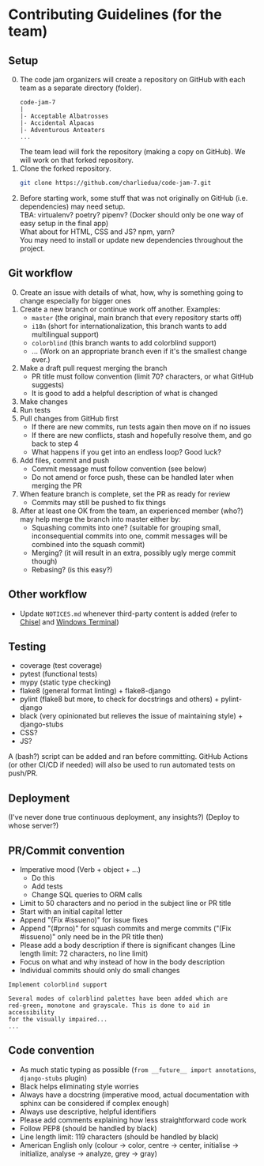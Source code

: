 # Contributing Guidelines (for the team)

## Setup

0. The code jam organizers will create a repository on GitHub with each team as a separate directory (folder).
    ```
    code-jam-7
    |
    |- Acceptable Albatrosses
    |- Accidental Alpacas
    |- Adventurous Anteaters
    ...
    ```
    The team lead will fork the repository (making a copy on GitHub). We will work on that forked repository.
1. Clone the forked repository.
    ```bash
    git clone https://github.com/charliedua/code-jam-7.git
    ```
2. Before starting work, some stuff that was not originally on GitHub (i.e. dependencies) may need setup.<br>
   TBA: virtualenv? poetry? pipenv? (Docker should only be one way of easy setup in the final app)<br>
   What about for HTML, CSS and JS? npm, yarn?<br>
   You may need to install or update new dependencies throughout the project.

## Git workflow

0. Create an issue with details of what, how, why is something going to change especially for bigger ones
1. Create a new branch or continue work off another. Examples:
    - `master` (the original, main branch that every repository starts off)
    - `i18n` (short for internationalization, this branch wants to add multilingual support)
    - `colorblind` (this branch wants to add colorblind support)
    - ... (Work on an appropriate branch even if it's the smallest change ever.)
2. Make a draft pull request merging the branch
    - PR title must follow convention (limit 70? characters, or what GitHub suggests)
    - It is good to add a helpful description of what is changed
3. Make changes
4. Run tests
5. Pull changes from GitHub first
    - If there are new commits, run tests again then move on if no issues
    - If there are new conflicts, stash and hopefully resolve them, and go back to step 4
    - What happens if you get into an endless loop? Good luck?
6. Add files, commit and push
    - Commit message must follow convention (see below)
    - Do not amend or force push, these can be handled later when merging the PR
7. When feature branch is complete, set the PR as ready for review
    - Commits may still be pushed to fix things
8. After at least one OK from the team, an experienced member (who?) may help merge the branch into master either by:
    - Squashing commits into one?
      (suitable for grouping small, inconsequential commits into one,
      commit messages will be combined into the squash commit)
    - Merging? (it will result in an extra, possibly ugly merge commit though)
    - Rebasing? (is this easy?)

## Other workflow

-   Update `NOTICES.md` whenever third-party content is added
    (refer to [Chisel][chisel-url] and [Windows Terminal][terminal-url])

[chisel-url]: https://github.com/salt-die/Chisel
[terminal-url]: https://github.com/microsoft/terminal/blob/master/NOTICE.md

## Testing

-   coverage (test coverage)
-   pytest (functional tests)
-   mypy (static type checking)
-   flake8 (general format linting) + flake8-django
-   pylint (flake8 but more, to check for docstrings and others) + pylint-django
-   black (very opinionated but relieves the issue of maintaining style) + django-stubs
-   CSS?
-   JS?

A (bash?) script can be added and ran before committing.
GitHub Actions (or other CI/CD if needed) will also be used to run automated tests on push/PR.

## Deployment

(I've never done true continuous deployment, any insights?)
(Deploy to whose server?)

## PR/Commit convention

-   Imperative mood (Verb + object + ...)
    -   Do this
    -   Add tests
    -   Change SQL queries to ORM calls
-   Limit to 50 characters and no period in the subject line or PR title
-   Start with an initial capital letter
-   Append "(Fix #issueno)" for issue fixes
-   Append "(#prno)" for squash commits and merge commits ("(Fix #issueno)" only need be in the PR title then)
-   Please add a body description if there is significant changes (Line length limit: 72 characters, no line limit)
-   Focus on what and why instead of how in the body description
-   Individual commits should only do small changes

```
Implement colorblind support

Several modes of colorblind palettes have been added which are
red-green, monotone and grayscale. This is done to aid in accessibility
for the visually impaired...
...
```

## Code convention

-   As much static typing as possible (`from __future__ import annotations`, `django-stubs` plugin)
-   Black helps eliminating style worries
-   Always have a docstring (imperative mood, actual documentation with sphinx can be considered if complex enough)
-   Always use descriptive, helpful identifiers
-   Please add comments explaining how less straightforward code work
-   Follow PEP8 (should be handled by black)
-   Line length limit: 119 characters (should be handled by black)
-   American English only (colour → color, centre → center, initialise → initialize, analyse → analyze, grey → gray)
